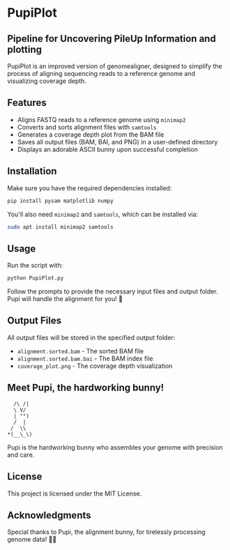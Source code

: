 # PupiPlot 
## Pipeline for Uncovering PileUp Information and plotting
PupiPlot is an improved version of genomealigner, designed to simplify the process of aligning sequencing reads to a reference genome and visualizing coverage depth. 

## Features
- Aligns FASTQ reads to a reference genome using `minimap2`
- Converts and sorts alignment files with `samtools`
- Generates a coverage depth plot from the BAM file
- Saves all output files (BAM, BAI, and PNG) in a user-defined directory
- Displays an adorable ASCII bunny upon successful completion

## Installation
Make sure you have the required dependencies installed:

```bash
pip install pysam matplotlib numpy
```

You'll also need `minimap2` and `samtools`, which can be installed via:

```bash
sudo apt install minimap2 samtools
```

## Usage
Run the script with:

```bash
python PupiPlot.py
```

Follow the prompts to provide the necessary input files and output folder. Pupi will handle the alignment for you! 🐰

## Output Files
All output files will be stored in the specified output folder:
- `alignment.sorted.bam` - The sorted BAM file
- `alignment.sorted.bam.bai` - The BAM index file
- `coverage_plot.png` - The coverage depth visualization

## Meet Pupi, the hardworking bunny!
```
  /\ /|
  \ V/
  | "")
  /  |
 /  \\
*(__\_\)
```
Pupi is the hardworking bunny who assembles your genome with precision and care. 
## License
This project is licensed under the MIT License.

## Acknowledgments
Special thanks to Pupi, the alignment bunny, for tirelessly processing genome data! 🐇✨

